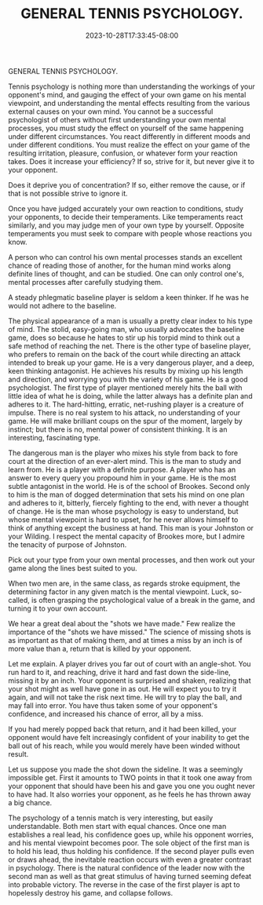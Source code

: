 ﻿---
title: "GENERAL TENNIS PSYCHOLOGY."
date: 2023-10-28T17:33:45-08:00
description: "Sports Tips for Web Success"
featured_image: "/images/Sports.jpg"
tags: ["Sports"]
---

GENERAL TENNIS PSYCHOLOGY. 

Tennis psychology is nothing more than understanding the workings of your opponent's mind, and gauging the effect of your own game on his mental viewpoint, and understanding the mental effects resulting from the various external causes on your own mind. You cannot be a successful psychologist of others without first understanding your own mental processes, you must study the effect on yourself of the same happening under different circumstances. You react differently in different moods and under different conditions. You must realize the effect on your game of the resulting irritation, pleasure, confusion, or whatever form your reaction takes. Does it increase your efficiency? If so, strive for it, but never give it to your opponent. 

Does it deprive you of concentration? If so, either remove the cause, or if that is not possible strive to ignore it. 

Once you have judged accurately your own reaction to conditions, study your opponents, to decide their temperaments. Like temperaments react similarly, and you may judge men of your own type by yourself. Opposite temperaments you must seek to compare with people whose reactions you know. 

A person who can control his own mental processes stands an excellent chance of reading those of another, for the human mind works along definite lines of thought, and can be studied. One can only control one's, mental processes after carefully studying them. 

A steady phlegmatic baseline player is seldom a keen thinker. If he was he would not adhere to the baseline. 

The physical appearance of a man is usually a pretty clear index to his type of mind. The stolid, easy-going man, who usually advocates the baseline game, does so because he hates to stir up his torpid mind to think out a safe method of reaching the net. There is the other type of baseline player, who prefers to remain on the back of the court while directing an attack intended to break up your game. He is a very dangerous player, and a deep, keen thinking antagonist. He achieves his results by mixing up his length and direction, and worrying you with the variety of his game. He is a good psychologist. The first type of player mentioned merely hits the ball with little idea of what he is doing, while the latter always has a definite plan and adheres to it. The hard-hitting, erratic, net-rushing player is a creature of impulse. There is no real system to his attack, no understanding of your game. He will make brilliant coups on the spur of the moment, largely by instinct; but there is no, mental power of consistent thinking. It is an interesting, fascinating type.  

The dangerous man is the player who mixes his style from back to fore court at the direction of an ever-alert mind. This is the man to study and learn from. He is a player with a definite purpose. A player who has an answer to every query you propound him in your game. He is the most subtle antagonist in the world. He is of the school of Brookes. Second only to him is the man of dogged determination that sets his mind on one plan and adheres to it, bitterly, fiercely fighting to the end, with never a thought of change. He is the man whose psychology is easy to understand, but whose mental viewpoint is hard to upset, for he never allows himself to think of anything except the business at hand. This man is your Johnston or your Wilding. I respect the mental capacity of Brookes more, but I admire the tenacity of purpose of Johnston. 

Pick out your type from your own mental processes, and then work out your game along the lines best suited to you.  

When two men are, in the same class, as regards stroke equipment, the determining factor in any given match is the mental viewpoint. Luck, so-called, is often grasping the psychological value of a break in the game, and turning it to your own account. 

We hear a great deal about the "shots we have made." Few realize the importance of the "shots we have missed." The science of missing shots is as important as that of making them, and at times a miss by an inch is of more value than a, return that is killed by your opponent. 

Let me explain. A player drives you far out of court with an angle-shot. You run hard to it, and reaching, drive it hard and fast down the side-line, missing it by an inch. Your opponent is surprised and shaken, realizing that your shot might as well have gone in as out. He will expect you to try it again, and will not take the risk next time. He will try to play the ball, and may fall into error. You have thus taken some of your opponent's confidence, and increased his chance of error, all by a miss. 

If you had merely popped back that return, and it had been killed, your opponent would have felt increasingly confident of your inability to get the ball out of his reach, while you would merely have been winded without result. 

Let us suppose you made the shot down the sideline. It was a seemingly impossible get. First it amounts to TWO points in that it took one away from your opponent that should have been his and gave you one you ought never to have had. It also worries your opponent, as he feels he has thrown away a big chance. 

The psychology of a tennis match is very interesting, but easily understandable. Both men start with equal chances. Once one man establishes a real lead, his confidence goes up, while his opponent worries, and his mental viewpoint becomes poor. The sole object of the first man is to hold his lead, thus holding his confidence. If the second player pulls even or draws ahead, the inevitable reaction occurs with even a greater contrast in psychology. There is the natural confidence of the leader now with the second man as well as that great stimulus of having turned seeming defeat into probable victory. The reverse in the case of the first player is apt to hopelessly destroy his game, and collapse follows. 


